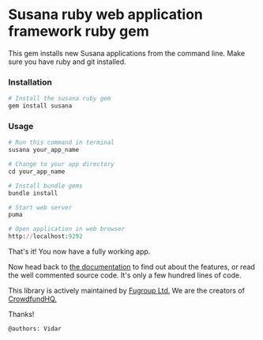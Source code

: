# Susana ruby web application framework ruby gem
This gem installs new Susana applications from the command line. Make sure you have ruby and git installed.

### Installation
```ruby
# Install the susana ruby gem
gem install susana
```

### Usage
```ruby
# Run this command in terminal
susana your_app_name

# Change to your app directory
cd your_app_name

# Install bundle gems
bundle install

# Start web server
puma

# Open application in web browser
http://localhost:9292
```
That's it! You now have a fully working app.

Now head back to [the documentation](https://github.com/fugroup/susana) to find out about the features, or read the well commented source code. It's only a few hundred lines of code.

This library is actively maintained by [Fugroup Ltd.](http://www.fugroup.net) We are the creators of [CrowdfundHQ.](https://crowdfundhq.com)

Thanks!

`@authors: Vidar`
